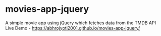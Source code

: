 # movies-app-jquery
A simple movie app using jQuery which fetches data from the TMDB API
Live Demo - https://abhrojyoti2001.github.io/movies-app-jquery/
